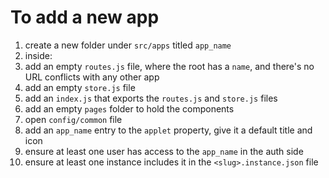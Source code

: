 # To add a new app

1. create a new folder under `src/apps` titled `app_name`
1. inside:
  1. add an empty `routes.js` file, where the root has a `name`, and there's no URL conflicts with any other app 
  1. add an empty `store.js` file
  1. add an `index.js` that exports the `routes.js` and `store.js` files
  1. add an empty `pages` folder to hold the components
1. open `config/common` file
  1. add an `app_name` entry to the `applet` property, give it a default title and icon
1. ensure at least one user has access to the `app_name` in the auth side
1. ensure at least one instance includes it in the `<slug>.instance.json` file
